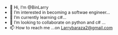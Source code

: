 - 👋 Hi, I’m @BinLarry
- 👀 I’m interested in becoming a softwae engineer...
- 🌱 I’m currently learning c#...
- 💞️ I’m looking to collaborate on python and c# ...
- 📫 How to reach me ...on Larrybaraza2@gmail.com

<!---
BinLarry/BinLarry is a ✨ special ✨ repository because its `README.md` (this file) appears on your GitHub profile.
You can click the Preview link to take a look at your changes.
--->
